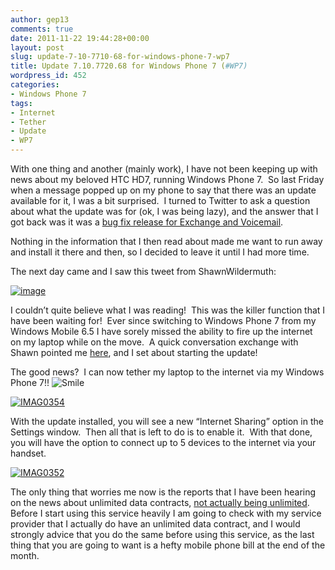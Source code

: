```yaml
---
author: gep13
comments: true
date: 2011-11-22 19:44:28+00:00
layout: post
slug: update-7-10-7710-68-for-windows-phone-7-wp7
title: Update 7.10.7720.68 for Windows Phone 7 (#WP7)
wordpress_id: 452
categories:
- Windows Phone 7
tags:
- Internet
- Tether
- Update
- WP7
---
```


With one thing and another (mainly work), I have not been keeping up with news about my beloved HTC HD7, running Windows Phone 7.  So last Friday when a message popped up on my phone to say that there was an update available for it, I was a bit surprised.  I turned to Twitter to ask a question about what the update was for (ok, I was being lazy), and the answer that I got back was it was a [bug fix release for Exchange and Voicemail](http://www.winrumors.com/microsoft-rolling-out-windows-phone-update-to-fix-exchange-and-voicemail-bugs/).

Nothing in the information that I then read about made me want to run away and install it there and then, so I decided to leave it until I had more time.

The next day came and I saw this tweet from ShawnWildermuth:

[![image](http://www.gep13.co.uk/blog/wp-content/uploads/2011/11/image1.png)](https://twitter.com/#!/ShawnWildermuth/status/137623103256793088)

I couldn’t quite believe what I was reading!  This was the killer function that I have been waiting for!  Ever since switching to Windows Phone 7 from my Windows Mobile 6.5 I have sorely missed the ability to fire up the internet on my laptop while on the move.  A quick conversation exchange with Shawn pointed me [here](http://www.wpcentral.com/updates-out-htc-hd7-mozart-and-samsung-focus-bringing-tethering-many), and I set about starting the update!

The good news?  I can now tether my laptop to the internet via my Windows Phone 7!! ![Smile](http://www.gep13.co.uk/blog/wp-content/uploads/2011/11/wlEmoticon-smile1.png)

[![IMAG0354](http://www.gep13.co.uk/blog/wp-content/uploads/2011/11/IMAG0354_thumb.jpg)](http://www.gep13.co.uk/blog/wp-content/uploads/2011/11/IMAG0354.jpg)

With the update installed, you will see a new “Internet Sharing” option in the Settings window.  Then all that is left to do is to enable it.  With that done, you will have the option to connect up to 5 devices to the internet via your handset.

[![IMAG0352](http://www.gep13.co.uk/blog/wp-content/uploads/2011/11/IMAG0352_thumb.jpg)](http://www.gep13.co.uk/blog/wp-content/uploads/2011/11/IMAG0352.jpg)

The only thing that worries me now is the reports that I have been hearing on the news about unlimited data contracts, [not actually being unlimited](http://www.guardian.co.uk/technology/blog/2011/nov/22/mobile-web-users-unlimited-data-caps).  Before I start using this service heavily I am going to check with my service provider that I actually do have an unlimited data contract, and I would strongly advice that you do the same before using this service, as the last thing that you are going to want is a hefty mobile phone bill at the end of the month.
